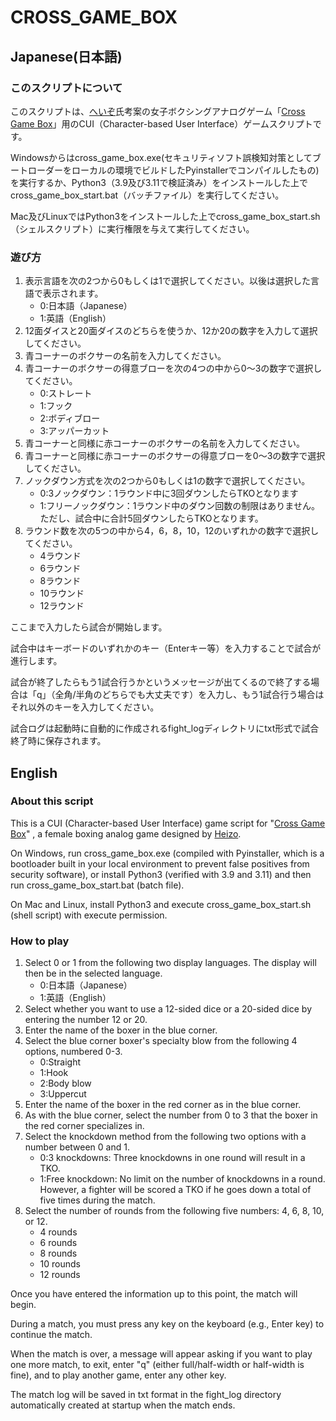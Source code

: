 # CROSS_GAME_BOX

## Japanese(日本語)

### このスクリプトについて

このスクリプトは、[へいぞ](https://www.pixiv.net/users/75527577)氏考案の女子ボクシングアナログゲーム「[Cross Game Box](https://heizo2019.jimdofree.com/guest/crossgameboxtop/)」用のCUI（Character-based User Interface）ゲームスクリプトです。

Windowsからはcross_game_box.exe(セキュリティソフト誤検知対策としてブートローダーをローカルの環境でビルドしたPyinstallerでコンパイルしたもの)を実行するか、Python3（3.9及び3.11で検証済み）をインストールした上でcross_game_box_start.bat（バッチファイル）を実行してください。

Mac及びLinuxではPython3をインストールした上でcross_game_box_start.sh（シェルスクリプト）に実行権限を与えて実行してください。

### 遊び方

1. 表示言語を次の2つから0もしくは1で選択してください。以後は選択した言語で表示されます。
    - 0:日本語（Japanese）
    - 1:英語（English）
2. 12面ダイスと20面ダイスのどちらを使うか、12か20の数字を入力して選択してください。
3. 青コーナーのボクサーの名前を入力してください。
4. 青コーナーのボクサーの得意ブローを次の4つの中から0～3の数字で選択してください。
    - 0:ストレート
    - 1:フック
    - 2:ボディブロー
    - 3:アッパーカット
5. 青コーナーと同様に赤コーナーのボクサーの名前を入力してください。
6. 青コーナーと同様に赤コーナーのボクサーの得意ブローを0～3の数字で選択してください。
7. ノックダウン方式を次の2つから0もしくは1の数字で選択してください。
    - 0:3ノックダウン：1ラウンド中に3回ダウンしたらTKOとなります
    - 1:フリーノックダウン：1ラウンド中のダウン回数の制限はありません。ただし、試合中に合計5回ダウンしたらTKOとなります。
8. ラウンド数を次の5つの中から4，6，8，10，12のいずれかの数字で選択してください。
    - 4ラウンド
    - 6ラウンド
    - 8ラウンド
    - 10ラウンド
    - 12ラウンド

ここまで入力したら試合が開始します。

試合中はキーボードのいずれかのキー（Enterキー等）を入力することで試合が進行します。

試合が終了したらもう1試合行うかというメッセージが出てくるので終了する場合は「q」（全角/半角のどちらでも大丈夫です）を入力し、もう1試合行う場合はそれ以外のキーを入力してください。

試合ログは起動時に自動的に作成されるfight_logディレクトリにtxt形式で試合終了時に保存されます。

## English

### About this script

This is a CUI (Character-based User Interface) game script for  "[Cross Game Box](https://heizo2019.jimdofree.com/guest/crossgameboxrule/)" , a female boxing analog game designed by [Heizo](https://www.pixiv.net/users/75527577).

On Windows, run cross_game_box.exe (compiled with Pyinstaller, which is a bootloader built in your local environment to prevent false positives from security software), or install Python3 (verified with 3.9 and 3.11) and then run cross_game_box_start.bat (batch file).

On Mac and Linux, install Python3 and execute cross_game_box_start.sh (shell script) with execute permission.

### How to play

1. Select 0 or 1 from the following two display languages. The display will then be in the selected language.
    - 0:日本語（Japanese）
    - 1:英語（English）
2. Select whether you want to use a 12-sided dice or a 20-sided dice by entering the number 12 or 20.
3. Enter the name of the boxer in the blue corner.
4. Select the blue corner boxer's specialty blow from the following 4 options, numbered 0-3.
    - 0:Straight
    - 1:Hook
    - 2:Body blow
    - 3:Uppercut
5. Enter the name of the boxer in the red corner as in the blue corner.
6. As with the blue corner, select the number from 0 to 3 that the boxer in the red corner specializes in.
7. Select the knockdown method from the following two options with a number between 0 and 1.
    - 0:3 knockdowns: Three knockdowns in one round will result in a TKO.
    - 1:Free knockdown: No limit on the number of knockdowns in a round. However, a fighter will be scored a TKO if he goes down a total of five times during the match.
8. Select the number of rounds from the following five numbers: 4, 6, 8, 10, or 12.
    - 4 rounds
    - 6 rounds
    - 8 rounds
    - 10 rounds
    - 12 rounds

Once you have entered the information up to this point, the match will begin.

During a match, you must press any key on the keyboard (e.g., Enter key) to continue the match.

When the match is over, a message will appear asking if you want to play one more match, to exit, enter "q" (either full/half-width or half-width is fine), and to play another game, enter any other key.

The match log will be saved in txt format in the fight_log directory automatically created at startup when the match ends.
